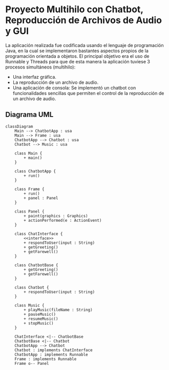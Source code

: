 # Proyecto Multihilo con Chatbot, Reproducción de Archivos de Audio y GUI
La aplicación realizada fue codificada usando el lenguaje de programación Java, en la cual se implementaron bastantes aspectos propios de la programación orientada a objetos. El principal objetivo era el uso de Runnable y Threads para que de esta manera la aplicación tuviese 3 procesos simultáneos (multihilo):

- Una interfaz gráfica.
- La reproducción de un archivo de audio.
- Una aplicación de consola: Se implementó un chatbot con funcionalidades sencillas que permiten el control de la reproducción de un archivo de audio.

## Diagrama UML

```mermaid
classDiagram
    Main --> ChatbotApp : usa
    Main --> Frame : usa
    ChatbotApp --> Chatbot : usa
    Chatbot --> Music : usa

    class Main {
        + main()
    }

    class ChatbotApp {
        + run()
    }

    class Frame {
        + run()
        + panel : Panel
    }

    class Panel {
        + paint(graphics : Graphics)
        + actionPerformed(e : ActionEvent)
    }

    class ChatInterface {
        <<interface>>
        + respondToUser(input : String)
        + getGreeting()
        + getFarewell()
    }

    class ChatbotBase {
        + getGreeting()
        + getFarewell()
    }

    class Chatbot {
        + respondToUser(input : String)
    }

    class Music {
        + playMusic(fileName : String)
        + pauseMusic()
        + resumeMusic()
        + stopMusic()
    }

    ChatInterface <|-- ChatbotBase
    ChatbotBase <|-- Chatbot
    ChatbotApp --> Chatbot
    Chatbot : implements ChatInterface
    ChatbotApp : implements Runnable
    Frame : implements Runnable
    Frame o-- Panel